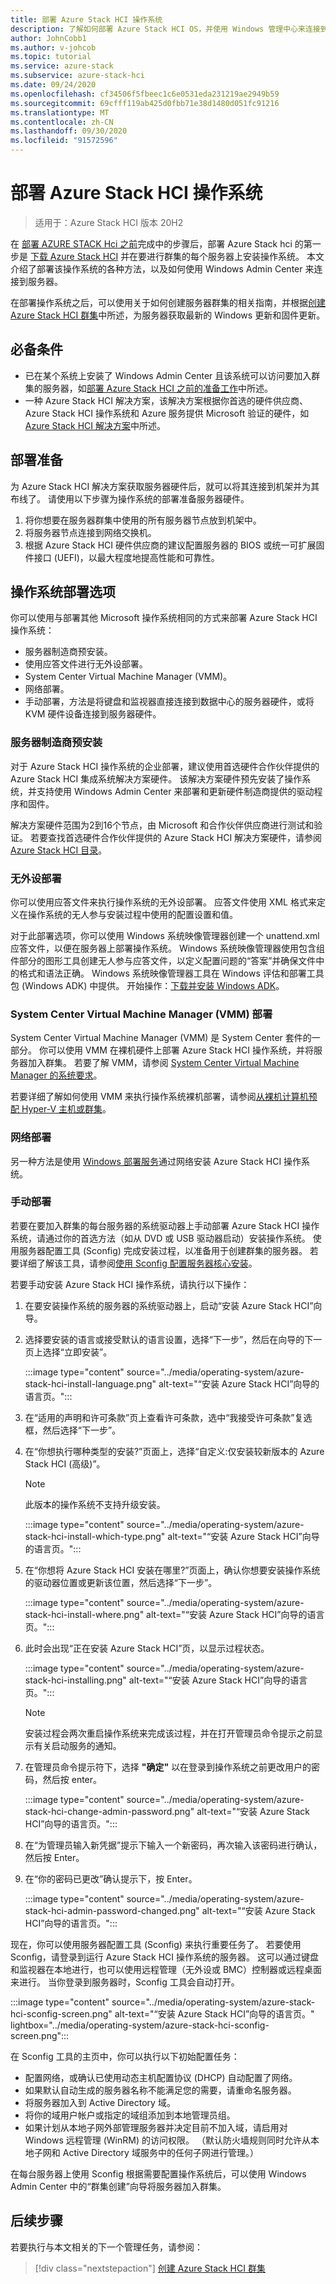 ```yaml
---
title: 部署 Azure Stack HCI 操作系统
description: 了解如何部署 Azure Stack HCI OS，并使用 Windows 管理中心来连接到服务器。 了解如何创建服务器群集，并了解如何为服务器获取最新的 Windows 更新和固件。
author: JohnCobb1
ms.author: v-johcob
ms.topic: tutorial
ms.service: azure-stack
ms.subservice: azure-stack-hci
ms.date: 09/24/2020
ms.openlocfilehash: cf34506f5fbeec1c6e0531eda231219ae2949b59
ms.sourcegitcommit: 69cfff119ab425d0fbb71e38d1480d051fc91216
ms.translationtype: MT
ms.contentlocale: zh-CN
ms.lasthandoff: 09/30/2020
ms.locfileid: "91572596"
---
```

# <a name="deploy-the-azure-stack-hci-operating-system"></a>部署 Azure Stack HCI 操作系统

> 适用于：Azure Stack HCI 版本 20H2

在 [部署 AZURE STACK Hci 之前](before-you-start.md#install-windows-admin-center)完成中的步骤后，部署 Azure Stack hci 的第一步是 [下载 Azure Stack HCI](https://azure.microsoft.com/products/azure-stack/hci/hci-download/) 并在要进行群集的每个服务器上安装操作系统。 本文介绍了部署该操作系统的各种方法，以及如何使用 Windows Admin Center 来连接到服务器。

在部署操作系统之后，可以使用关于如何创建服务器群集的相关指南，并根据[创建 Azure Stack HCI 群集](create-cluster.md)中所述，为服务器获取最新的 Windows 更新和固件更新。

## <a name="prerequisites"></a>必备条件

- 已在某个系统上安装了 Windows Admin Center 且该系统可以访问要加入群集的服务器，如[部署 Azure Stack HCI 之前的准备工作](before-you-start.md#install-windows-admin-center)中所述。
- 一种 Azure Stack HCI 解决方案，该解决方案根据你首选的硬件供应商、Azure Stack HCI 操作系统和 Azure 服务提供 Microsoft 验证的硬件，如 [Azure Stack HCI 解决方案](https://azure.microsoft.com/products/azure-stack/hci/)中所述。

## <a name="deployment-preparation"></a>部署准备

为 Azure Stack HCI 解决方案获取服务器硬件后，就可以将其连接到机架并为其布线了。 请使用以下步骤为操作系统的部署准备服务器硬件。

1. 将你想要在服务器群集中使用的所有服务器节点放到机架中。
1. 将服务器节点连接到网络交换机。
1. 根据 Azure Stack HCI 硬件供应商的建议配置服务器的 BIOS 或统一可扩展固件接口 (UEFI)，以最大程度地提高性能和可靠性。

## <a name="operating-system-deployment-options"></a>操作系统部署选项

你可以使用与部署其他 Microsoft 操作系统相同的方式来部署 Azure Stack HCI 操作系统：

- 服务器制造商预安装。
- 使用应答文件进行无外设部署。
- System Center Virtual Machine Manager (VMM)。
- 网络部署。
- 手动部署，方法是将键盘和监视器直接连接到数据中心的服务器硬件，或将 KVM 硬件设备连接到服务器硬件。

### <a name="server-manufacturer-preinstallation"></a>服务器制造商预安装

对于 Azure Stack HCI 操作系统的企业部署，建议使用首选硬件合作伙伴提供的 Azure Stack HCI 集成系统解决方案硬件。 该解决方案硬件预先安装了操作系统，并支持使用 Windows Admin Center 来部署和更新硬件制造商提供的驱动程序和固件。

解决方案硬件范围为2到16个节点，由 Microsoft 和合作伙伴供应商进行测试和验证。 若要查找首选硬件合作伙伴提供的 Azure Stack HCI 解决方案硬件，请参阅 [Azure Stack HCI 目录](https://www.microsoft.com/cloud-platform/azure-stack-hci-catalog)。

### <a name="headless-deployment"></a>无外设部署

你可以使用应答文件来执行操作系统的无外设部署。 应答文件使用 XML 格式来定义在操作系统的无人参与安装过程中使用的配置设置和值。

对于此部署选项，你可以使用 Windows 系统映像管理器创建一个 unattend.xml 应答文件，以便在服务器上部署操作系统。 Windows 系统映像管理器使用包含组件部分的图形工具创建无人参与应答文件，以定义配置问题的“答案”并确保文件中的格式和语法正确。
Windows 系统映像管理器工具在 Windows 评估和部署工具包 (Windows ADK) 中提供。 开始操作：[下载并安装 Windows ADK](/windows-hardware/get-started/adk-install)。

### <a name="system-center-virtual-machine-manager-vmm-deployment"></a>System Center Virtual Machine Manager (VMM) 部署

System Center Virtual Machine Manager (VMM) 是 System Center 套件的一部分。 你可以使用 VMM 在裸机硬件上部署 Azure Stack HCI 操作系统，并将服务器加入群集。 若要了解 VMM，请参阅 [System Center Virtual Machine Manager 的系统要求](/system-center/vmm/system-requirements)。

若要详细了解如何使用 VMM 来执行操作系统裸机部署，请参阅[从裸机计算机预配 Hyper-V 主机或群集](/system-center/vmm/hyper-v-bare-metal)。

### <a name="network-deployment"></a>网络部署

另一种方法是使用 [Windows 部署服务](/previous-versions/windows/it-pro/windows-server-2012-R2-and-2012/hh831764(v=ws.11))通过网络安装 Azure Stack HCI 操作系统。

### <a name="manual-deployment"></a>手动部署

若要在要加入群集的每台服务器的系统驱动器上手动部署 Azure Stack HCI 操作系统，请通过你的首选方法（如从 DVD 或 USB 驱动器启动）安装操作系统。 使用服务器配置工具 (Sconfig) 完成安装过程，以准备用于创建群集的服务器。 若要详细了解该工具，请参阅[使用 Sconfig 配置服务器核心安装](/windows-server/get-started/sconfig-on-ws2016)。

若要手动安装 Azure Stack HCI 操作系统，请执行以下操作：
1. 在要安装操作系统的服务器的系统驱动器上，启动“安装 Azure Stack HCI”向导。
1. 选择要安装的语言或接受默认的语言设置，选择“下一步”，然后在向导的下一页上选择“立即安装”。

    :::image type="content" source="../media/operating-system/azure-stack-hci-install-language.png" alt-text="“安装 Azure Stack HCI”向导的语言页。":::

1. 在“适用的声明和许可条款”页上查看许可条款，选中“我接受许可条款”复选框，然后选择“下一步”。
1. 在“你想执行哪种类型的安装?”页面上，选择“自定义:仅安装较新版本的 Azure Stack HCI (高级)”。

    > [!NOTE]
    > 此版本的操作系统不支持升级安装。

    :::image type="content" source="../media/operating-system/azure-stack-hci-install-which-type.png" alt-text="“安装 Azure Stack HCI”向导的语言页。":::

1. 在“你想将 Azure Stack HCI 安装在哪里?”页面上，确认你想要安装操作系统的驱动器位置或更新该位置，然后选择“下一步”。

    :::image type="content" source="../media/operating-system/azure-stack-hci-install-where.png" alt-text="“安装 Azure Stack HCI”向导的语言页。":::

1. 此时会出现“正在安装 Azure Stack HCI”页，以显示过程状态。

    :::image type="content" source="../media/operating-system/azure-stack-hci-installing.png" alt-text="“安装 Azure Stack HCI”向导的语言页。":::

    > [!NOTE]
    > 安装过程会两次重启操作系统来完成该过程，并在打开管理员命令提示之前显示有关启动服务的通知。

1. 在管理员命令提示符下，选择 **"确定"** 以在登录到操作系统之前更改用户的密码，然后按 enter。

    :::image type="content" source="../media/operating-system/azure-stack-hci-change-admin-password.png" alt-text="“安装 Azure Stack HCI”向导的语言页。":::

1. 在“为管理员输入新凭据”提示下输入一个新密码，再次输入该密码进行确认，然后按 Enter。
1. 在“你的密码已更改”确认提示下，按 Enter。

    :::image type="content" source="../media/operating-system/azure-stack-hci-admin-password-changed.png" alt-text="“安装 Azure Stack HCI”向导的语言页。":::

现在，你可以使用服务器配置工具 (Sconfig) 来执行重要任务了。 若要使用 Sconfig，请登录到运行 Azure Stack HCI 操作系统的服务器。 这可以通过键盘和监视器在本地进行，也可以使用远程管理（无外设或 BMC）控制器或远程桌面来进行。 当你登录到服务器时，Sconfig 工具会自动打开。

:::image type="content" source="../media/operating-system/azure-stack-hci-sconfig-screen.png" alt-text="“安装 Azure Stack HCI”向导的语言页。" lightbox="../media/operating-system/azure-stack-hci-sconfig-screen.png":::

在 Sconfig 工具的主页中，你可以执行以下初始配置任务：
- 配置网络，或确认已使用动态主机配置协议 (DHCP) 自动配置了网络。
- 如果默认自动生成的服务器名称不能满足您的需要，请重命名服务器。
- 将服务器加入到 Active Directory 域。
- 将你的域用户帐户或指定的域组添加到本地管理员组。
- 如果计划从本地子网外部管理服务器并决定目前不加入域，请启用对 Windows 远程管理 (WinRM) 的访问权限。 （默认防火墙规则同时允许从本地子网和 Active Directory 域服务中的任何子网进行管理。）

在每台服务器上使用 Sconfig 根据需要配置操作系统后，可以使用 Windows Admin Center 中的“群集创建”向导将服务器加入群集。

## <a name="next-steps"></a>后续步骤

若要执行与本文相关的下一个管理任务，请参阅：
> [!div class="nextstepaction"]
> [创建 Azure Stack HCI 群集](../deploy/create-cluster.md)
